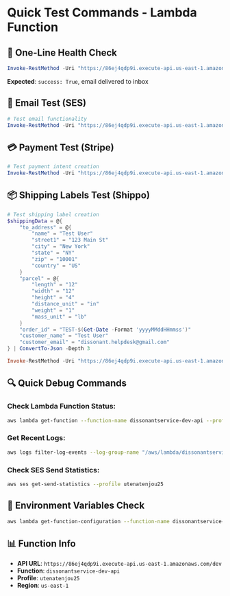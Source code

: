 # Quick Test Commands - Lambda Function

## 🚀 **One-Line Health Check**

```powershell
Invoke-RestMethod -Uri "https://86ej4qdp9i.execute-api.us-east-1.amazonaws.com/dev/test-email" -Method POST -ContentType "application/json" -Body '{"test_email":"dissonant.helpdesk@gmail.com"}'
```

**Expected**: `success: True`, email delivered to inbox

## 📧 **Email Test (SES)**
```powershell
# Test email functionality
Invoke-RestMethod -Uri "https://86ej4qdp9i.execute-api.us-east-1.amazonaws.com/dev/test-email" -Method POST -ContentType "application/json" -Body '{"test_email":"dissonant.helpdesk@gmail.com"}'
```

## 💳 **Payment Test (Stripe)**
```powershell
# Test payment intent creation
Invoke-RestMethod -Uri "https://86ej4qdp9i.execute-api.us-east-1.amazonaws.com/dev/create-payment-intent" -Method POST -ContentType "application/json" -Body '{"amount":2000}'
```

## 📦 **Shipping Labels Test (Shippo)**
```powershell
# Test shipping label creation
$shippingData = @{
    "to_address" = @{
        "name" = "Test User"
        "street1" = "123 Main St"
        "city" = "New York"
        "state" = "NY"
        "zip" = "10001"
        "country" = "US"
    }
    "parcel" = @{
        "length" = "12"
        "width" = "12"
        "height" = "4"
        "distance_unit" = "in"
        "weight" = "1"
        "mass_unit" = "lb"
    }
    "order_id" = "TEST-$(Get-Date -Format 'yyyyMMddHHmmss')"
    "customer_name" = "Test User"
    "customer_email" = "dissonant.helpdesk@gmail.com"
} | ConvertTo-Json -Depth 3

Invoke-RestMethod -Uri "https://86ej4qdp9i.execute-api.us-east-1.amazonaws.com/dev/create-shipping-labels" -Method POST -ContentType "application/json" -Body $shippingData
```

## 🔍 **Quick Debug Commands**

### Check Lambda Function Status:
```bash
aws lambda get-function --function-name dissonantservice-dev-api --profile utenatenjou25 --query "Configuration.{State:State,LastModified:LastModified}"
```

### Get Recent Logs:
```bash
aws logs filter-log-events --log-group-name "/aws/lambda/dissonantservice-dev-api" --profile utenatenjou25 --limit 5 --query "events[].message" --output text
```

### Check SES Send Statistics:
```bash
aws ses get-send-statistics --profile utenatenjou25
```

## 🔧 **Environment Variables Check**
```bash
aws lambda get-function-configuration --function-name dissonantservice-dev-api --profile utenatenjou25 --query "Environment.Variables"
```

## 📊 **Function Info**
- **API URL**: `https://86ej4qdp9i.execute-api.us-east-1.amazonaws.com/dev`
- **Function**: `dissonantservice-dev-api`
- **Profile**: `utenatenjou25`
- **Region**: `us-east-1`

